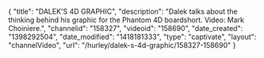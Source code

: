 {
    "title": "DALEK'S 4D GRAPHIC",
    "description": "Dalek talks about the thinking behind his graphic for the Phantom 4D boardshort. Video: Mark Choiniere.",
    "channelid": "158327",
    "videoid": "158690",
    "date_created": "1398292504",
    "date_modified": "1418181333",
    "type": "captivate",
    "layout": "channelVideo",
    "url": "\/hurley\/dalek-s-4d-graphic\/158327-158690"
}